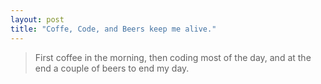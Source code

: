 ```yaml
---
layout: post
title: "Coffe, Code, and Beers keep me alive."
---
```


>First coffee in the morning, then coding most of the day, and at the end a couple of beers to end my day.
